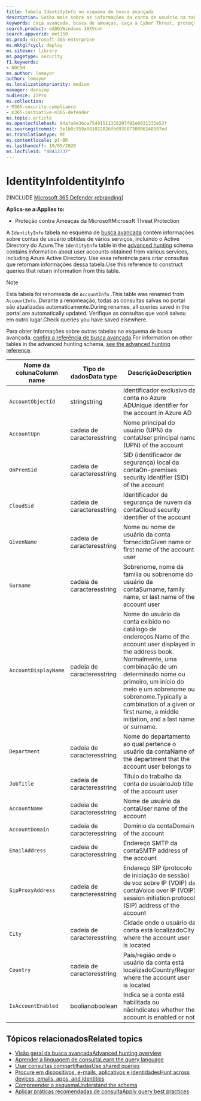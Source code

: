 ```yaml
---
title: Tabela IdentityInfo no esquema de busca avançada
description: Saiba mais sobre as informações da conta de usuário na tabela IdentityInfo do esquema de busca avançada
keywords: caça avançada, busca de ameaças, caça à Cyber Threat, proteção de ameaças da Microsoft, Microsoft 365, MTP, M365, pesquisa, consulta, telemetria, referência de esquema, Kusto, tabela, coluna, tipo de dados, descrição, AccountInfo, IdentityInfo, conta
search.product: eADQiWindows 10XVcnh
search.appverid: met150
ms.prod: microsoft-365-enterprise
ms.mktglfcycl: deploy
ms.sitesec: library
ms.pagetype: security
f1.keywords:
- NOCSH
ms.author: lomayor
author: lomayor
ms.localizationpriority: medium
manager: dansimp
audience: ITPro
ms.collection:
- M365-security-compliance
- m365-initiative-m365-defender
ms.topic: article
ms.openlocfilehash: 94afa9e36ca75491511338297f02e8031333e53f
ms.sourcegitcommit: 5e1b8c959a081022826fb09358730096248507ed
ms.translationtype: MT
ms.contentlocale: pt-BR
ms.lasthandoff: 10/09/2020
ms.locfileid: "48412737"
---
```

# <a name="identityinfo"></a><span data-ttu-id="cf474-104">IdentityInfo</span><span class="sxs-lookup"><span data-stu-id="cf474-104">IdentityInfo</span></span>

[!INCLUDE [Microsoft 365 Defender rebranding](../includes/microsoft-defender.md)]


<span data-ttu-id="cf474-105">**Aplica-se a:**</span><span class="sxs-lookup"><span data-stu-id="cf474-105">**Applies to:**</span></span>
- <span data-ttu-id="cf474-106">Proteção contra Ameaças da Microsoft</span><span class="sxs-lookup"><span data-stu-id="cf474-106">Microsoft Threat Protection</span></span>

<span data-ttu-id="cf474-107">A `IdentityInfo` tabela no esquema de [busca avançada](advanced-hunting-overview.md) contém informações sobre contas de usuário obtidas de vários serviços, incluindo o Active Directory do Azure.</span><span class="sxs-lookup"><span data-stu-id="cf474-107">The `IdentityInfo` table in the [advanced hunting](advanced-hunting-overview.md) schema contains information about user accounts obtained from various services, including Azure Active Directory.</span></span> <span data-ttu-id="cf474-108">Use essa referência para criar consultas que retornam informações dessa tabela.</span><span class="sxs-lookup"><span data-stu-id="cf474-108">Use this reference to construct queries that return information from this table.</span></span>

>[!NOTE]
><span data-ttu-id="cf474-109">Esta tabela foi renomeada de `AccountInfo` .</span><span class="sxs-lookup"><span data-stu-id="cf474-109">This table was renamed from `AccountInfo`.</span></span> <span data-ttu-id="cf474-110">Durante a renomeação, todas as consultas salvas no portal são atualizadas automaticamente.</span><span class="sxs-lookup"><span data-stu-id="cf474-110">During renames, all queries saved in the portal are automatically updated.</span></span> <span data-ttu-id="cf474-111">Verifique as consultas que você salvou em outro lugar.</span><span class="sxs-lookup"><span data-stu-id="cf474-111">Check queries you have saved elsewhere.</span></span>

<span data-ttu-id="cf474-112">Para obter informações sobre outras tabelas no esquema de busca avançada, [confira a referência de busca avançada](advanced-hunting-schema-tables.md).</span><span class="sxs-lookup"><span data-stu-id="cf474-112">For information on other tables in the advanced hunting schema, [see the advanced hunting reference](advanced-hunting-schema-tables.md).</span></span>

| <span data-ttu-id="cf474-113">Nome da coluna</span><span class="sxs-lookup"><span data-stu-id="cf474-113">Column name</span></span> | <span data-ttu-id="cf474-114">Tipo de dados</span><span class="sxs-lookup"><span data-stu-id="cf474-114">Data type</span></span> | <span data-ttu-id="cf474-115">Descrição</span><span class="sxs-lookup"><span data-stu-id="cf474-115">Description</span></span> |
|-------------|-----------|-------------|
| `AccountObjectId` | <span data-ttu-id="cf474-116">string</span><span class="sxs-lookup"><span data-stu-id="cf474-116">string</span></span> | <span data-ttu-id="cf474-117">Identificador exclusivo da conta no Azure AD</span><span class="sxs-lookup"><span data-stu-id="cf474-117">Unique identifier for the account in Azure AD</span></span> |
| `AccountUpn` | <span data-ttu-id="cf474-118">cadeia de caracteres</span><span class="sxs-lookup"><span data-stu-id="cf474-118">string</span></span> | <span data-ttu-id="cf474-119">Nome principal do usuário (UPN) da conta</span><span class="sxs-lookup"><span data-stu-id="cf474-119">User principal name (UPN) of the account</span></span> |
| `OnPremSid` | <span data-ttu-id="cf474-120">cadeia de caracteres</span><span class="sxs-lookup"><span data-stu-id="cf474-120">string</span></span> | <span data-ttu-id="cf474-121">SID (identificador de segurança) local da conta</span><span class="sxs-lookup"><span data-stu-id="cf474-121">On-premises security identifier (SID) of the account</span></span> |
| `CloudSid` | <span data-ttu-id="cf474-122">cadeia de caracteres</span><span class="sxs-lookup"><span data-stu-id="cf474-122">string</span></span> | <span data-ttu-id="cf474-123">Identificador de segurança de nuvem da conta</span><span class="sxs-lookup"><span data-stu-id="cf474-123">Cloud security identifier of the account</span></span> |
| `GivenName` | <span data-ttu-id="cf474-124">cadeia de caracteres</span><span class="sxs-lookup"><span data-stu-id="cf474-124">string</span></span> | <span data-ttu-id="cf474-125">Nome ou nome de usuário da conta fornecido</span><span class="sxs-lookup"><span data-stu-id="cf474-125">Given name or first name of the account user</span></span> |
| `Surname` | <span data-ttu-id="cf474-126">cadeia de caracteres</span><span class="sxs-lookup"><span data-stu-id="cf474-126">string</span></span> | <span data-ttu-id="cf474-127">Sobrenome, nome da família ou sobrenome do usuário da conta</span><span class="sxs-lookup"><span data-stu-id="cf474-127">Surname, family name, or last name of the account user</span></span> |
| `AccountDisplayName` | <span data-ttu-id="cf474-128">cadeia de caracteres</span><span class="sxs-lookup"><span data-stu-id="cf474-128">string</span></span> | <span data-ttu-id="cf474-129">Nome do usuário da conta exibido no catálogo de endereços.</span><span class="sxs-lookup"><span data-stu-id="cf474-129">Name of the account user displayed in the address book.</span></span> <span data-ttu-id="cf474-130">Normalmente, uma combinação de um determinado nome ou primeiro, um início do meio e um sobrenome ou sobrenome.</span><span class="sxs-lookup"><span data-stu-id="cf474-130">Typically a combination of a given or first name, a middle initiation, and a last name or surname.</span></span> |
| `Department` | <span data-ttu-id="cf474-131">cadeia de caracteres</span><span class="sxs-lookup"><span data-stu-id="cf474-131">string</span></span> | <span data-ttu-id="cf474-132">Nome do departamento ao qual pertence o usuário da conta</span><span class="sxs-lookup"><span data-stu-id="cf474-132">Name of the department that the account user belongs to</span></span> |
| `JobTitle` | <span data-ttu-id="cf474-133">cadeia de caracteres</span><span class="sxs-lookup"><span data-stu-id="cf474-133">string</span></span> | <span data-ttu-id="cf474-134">Título do trabalho da conta de usuário</span><span class="sxs-lookup"><span data-stu-id="cf474-134">Job title of the account user</span></span> |
| `AccountName` | <span data-ttu-id="cf474-135">cadeia de caracteres</span><span class="sxs-lookup"><span data-stu-id="cf474-135">string</span></span> | <span data-ttu-id="cf474-136">Nome de usuário da conta</span><span class="sxs-lookup"><span data-stu-id="cf474-136">User name of the account</span></span> |
| `AccountDomain` | <span data-ttu-id="cf474-137">cadeia de caracteres</span><span class="sxs-lookup"><span data-stu-id="cf474-137">string</span></span> | <span data-ttu-id="cf474-138">Domínio da conta</span><span class="sxs-lookup"><span data-stu-id="cf474-138">Domain of the account</span></span> |
| `EmailAddress` | <span data-ttu-id="cf474-139">cadeia de caracteres</span><span class="sxs-lookup"><span data-stu-id="cf474-139">string</span></span> | <span data-ttu-id="cf474-140">Endereço SMTP da conta</span><span class="sxs-lookup"><span data-stu-id="cf474-140">SMTP address of the account</span></span> |
| `SipProxyAddress` | <span data-ttu-id="cf474-141">cadeia de caracteres</span><span class="sxs-lookup"><span data-stu-id="cf474-141">string</span></span> | <span data-ttu-id="cf474-142">Endereço SIP (protocolo de iniciação de sessão) de voz sobre IP (VOIP) da conta</span><span class="sxs-lookup"><span data-stu-id="cf474-142">Voice over IP (VOIP) session initiation protocol (SIP) address of the account</span></span> |
| `City` | <span data-ttu-id="cf474-143">cadeia de caracteres</span><span class="sxs-lookup"><span data-stu-id="cf474-143">string</span></span> | <span data-ttu-id="cf474-144">Cidade onde o usuário da conta está localizado</span><span class="sxs-lookup"><span data-stu-id="cf474-144">City where the account user is located</span></span> |
| `Country` | <span data-ttu-id="cf474-145">cadeia de caracteres</span><span class="sxs-lookup"><span data-stu-id="cf474-145">string</span></span> | <span data-ttu-id="cf474-146">País/região onde o usuário da conta está localizado</span><span class="sxs-lookup"><span data-stu-id="cf474-146">Country/Region where the account user is located</span></span> |
| `IsAccountEnabled` | <span data-ttu-id="cf474-147">booliano</span><span class="sxs-lookup"><span data-stu-id="cf474-147">boolean</span></span> | <span data-ttu-id="cf474-148">Indica se a conta está habilitada ou não</span><span class="sxs-lookup"><span data-stu-id="cf474-148">Indicates whether the account is enabled or not</span></span> |

## <a name="related-topics"></a><span data-ttu-id="cf474-149">Tópicos relacionados</span><span class="sxs-lookup"><span data-stu-id="cf474-149">Related topics</span></span>
- [<span data-ttu-id="cf474-150">Visão geral da busca avançada</span><span class="sxs-lookup"><span data-stu-id="cf474-150">Advanced hunting overview</span></span>](advanced-hunting-overview.md)
- [<span data-ttu-id="cf474-151">Aprender a linguagem de consulta</span><span class="sxs-lookup"><span data-stu-id="cf474-151">Learn the query language</span></span>](advanced-hunting-query-language.md)
- [<span data-ttu-id="cf474-152">Usar consultas compartilhadas</span><span class="sxs-lookup"><span data-stu-id="cf474-152">Use shared queries</span></span>](advanced-hunting-shared-queries.md)
- [<span data-ttu-id="cf474-153">Procure em dispositivos, e-mails, aplicativos e identidades</span><span class="sxs-lookup"><span data-stu-id="cf474-153">Hunt across devices, emails, apps, and identities</span></span>](advanced-hunting-query-emails-devices.md)
- [<span data-ttu-id="cf474-154">Compreender o esquema</span><span class="sxs-lookup"><span data-stu-id="cf474-154">Understand the schema</span></span>](advanced-hunting-schema-tables.md)
- [<span data-ttu-id="cf474-155">Aplicar práticas recomendadas de consulta</span><span class="sxs-lookup"><span data-stu-id="cf474-155">Apply query best practices</span></span>](advanced-hunting-best-practices.md)
